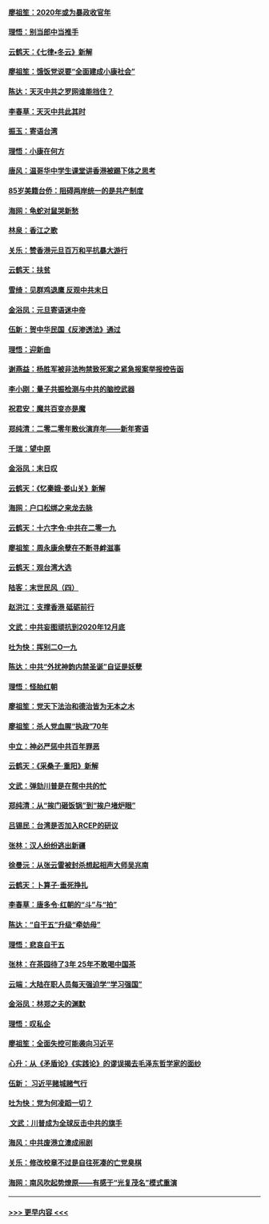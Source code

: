 #### [廖祖笙：2020年或为暴政收官年](../pages/nsc993/n11768216.md?t=01051144) 
#### [理悟：别当郎中当推手](../pages/nsc993/n11768243.md?t=01051144) 
#### [云鹤天：《七律▪冬云》新解](../pages/nsc993/n11768204.md?t=01051144) 
#### [廖祖笙：饿饭党说要“全面建成小康社会”](../pages/nsc993/n11767482.md?t=01051144) 
#### [陈达：天灭中共之罗网谁能挡住？](../pages/nsc993/n11767465.md?t=01051144) 
#### [李春草：天灭中共此其时](../pages/nsc993/n11767452.md?t=01051144) 
#### [振玉：寄语台湾](../pages/nsc993/n11767432.md?t=01051144) 
#### [理悟：小康在何方](../pages/nsc993/n11767394.md?t=01051144) 
#### [唐风：温哥华中学生课堂讲香港被踢下体之思考](../pages/nsc993/n11766848.md?t=01051144) 
#### [85岁美籍台侨：阻碍两岸统一的是共产制度](../pages/nsc993/n11765043.md?t=01051144) 
#### [海网：龟蛇对鼠哭新愁](../pages/nsc993/n11764895.md?t=01051144) 
#### [林泉：香江之歌](../pages/nsc993/n11764415.md?t=01051144) 
#### [关乐：赞香港元旦百万和平抗暴大游行](../pages/nsc993/n11764382.md?t=01051144) 
#### [云鹤天：扶贫](../pages/nsc993/n11764245.md?t=01051144) 
#### [雪绮：见群鸡退鹰  反观中共末日](../pages/nsc993/n11762112.md?t=01051144) 
#### [金浴凤：元旦寄语迷中帝](../pages/nsc993/n11761788.md?t=01051144) 
#### [伍新：贺中华民国《反渗透法》通过](../pages/nsc993/n11761994.md?t=01051144) 
#### [理悟：迎新曲](../pages/nsc993/n11761152.md?t=01051144) 
#### [谢燕益：杨胜军被非法拘禁致死案之紧急报案举报控告函](../pages/nsc993/n11756134.md?t=01051144) 
#### [李小刚：量子共振检测与中共的脑控武器](../pages/nsc993/n11754518.md?t=01051144) 
#### [祝君安：魔共百变亦是魔](../pages/nsc993/n11754469.md?t=01051144) 
#### [郑纯清：二零二零年散伙演弃年——新年寄语](../pages/nsc993/n11754195.md?t=01051144) 
#### [千瑞：望中原](../pages/nsc993/n11754159.md?t=01051144) 
#### [金浴凤：末日叹](../pages/nsc993/n11752359.md?t=01051144) 
#### [云鹤天：《忆秦娥‧娄山关》新解](../pages/nsc993/n11752348.md?t=01051144) 
#### [海网：户口松绑之来龙去脉](../pages/nsc993/n11752328.md?t=01051144) 
#### [云鹤天：十六字令‧中共在二零一九](../pages/nsc993/n11752305.md?t=01051144) 
#### [廖祖笙：周永康余孽在不断寻衅滋事](../pages/nsc993/n11751013.md?t=01051144) 
#### [云鹤天：观台湾大选](../pages/nsc993/n11751007.md?t=01051144) 
#### [陆客：末世民风（四）](../pages/nsc993/n11749203.md?t=01051144) 
#### [赵洪江：支撑香港 砥砺前行](../pages/nsc993/n11748482.md?t=01051144) 
#### [文武：中共妄图顽抗到2020年12月底](../pages/nsc993/n11748446.md?t=01051144) 
#### [吐为快：挥别二O一九](../pages/nsc993/n11748411.md?t=01051144) 
#### [陈达：中共“外扰神韵内禁圣诞”自证是妖孽](../pages/nsc993/n11748226.md?t=01051144) 
#### [理悟：怪胎红朝](../pages/nsc993/n11748206.md?t=01051144) 
#### [廖祖笙：党天下法治和德治皆为无本之木](../pages/nsc993/n11748135.md?t=01051144) 
#### [廖祖笙：杀人党血腥“执政”70年](../pages/nsc993/n11745144.md?t=01051144) 
#### [中立：神必严惩中共百年罪恶](../pages/nsc993/n11744970.md?t=01051144) 
#### [云鹤天：《采桑子‧重阳》新解](../pages/nsc993/n11744948.md?t=01051144) 
#### [文武：弹劾川普是在帮中共的忙](../pages/nsc993/n11744758.md?t=01051144) 
#### [郑纯清：从“挨门砸饭锅”到“挨户堵炉眼”](../pages/nsc993/n11744745.md?t=01051144) 
#### [吕锡民：台湾是否加入RCEP的研议](../pages/nsc993/n11744701.md?t=01051144) 
#### [张林：汉人纷纷逃出新疆](../pages/nsc993/n11743530.md?t=01051144) 
#### [徐曼沅：从张云雷被封杀想起相声大师吴兆南](../pages/nsc993/n11741816.md?t=01051144) 
#### [云鹤天：卜算子‧垂死挣扎](../pages/nsc993/n11739956.md?t=01051144) 
#### [李春草：唐多令‧红朝的“斗”与“拍”](../pages/nsc993/n11739830.md?t=01051144) 
#### [陈达：“自干五”升级“牵妨母”](../pages/nsc993/n11739724.md?t=01051144) 
#### [理悟：悲哀自干五](../pages/nsc993/n11739547.md?t=01051144) 
#### [张林：在茶园待了3年 25年不敢喝中国茶](../pages/nsc993/n11739240.md?t=01051144) 
#### [云端：大陆在职人员每天强迫学“学习强国”](../pages/nsc993/n11738735.md?t=01051144) 
#### [金浴凤：林郑之夫的渊默](../pages/nsc993/n11737735.md?t=01051144) 
#### [理悟：叹私企](../pages/nsc993/n11737715.md?t=01051144) 
#### [廖祖笙：全面失控可能袭向习近平](../pages/nsc993/n11737704.md?t=01051144) 
#### [心升：从《矛盾论》《实践论》的谬误揭去毛泽东哲学家的面纱](../pages/nsc993/n11736962.md?t=01051144) 
#### [伍新： 习近平赌城赌气行](../pages/nsc993/n11736929.md?t=01051144) 
#### [吐为快：党为何凌蹈一切？](../pages/nsc993/n11736915.md?t=01051144) 
#### [ 文武：川普成为全球反击中共的旗手](../pages/nsc993/n11736882.md?t=01051144) 
#### [海风：中共废港立澳成闹剧](../pages/nsc993/n11735857.md?t=01051144) 
#### [关乐：修改校章不过是自往死凑的亡党臭棋](../pages/nsc993/n11735097.md?t=01051144) 
#### [海网：南风吹起势燎原——有感于“光复茂名”模式重演](../pages/nsc993/n11732308.md?t=01051144) 

----
#### [ >>> 更早内容 <<< ](../indexes/nsc993-earlier.md)
